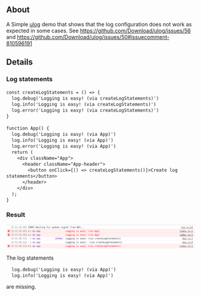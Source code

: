 ## About

A Simple [ulog](https://ulog.js.org/) demo that shows that the log configuration does not work as expected in some cases. See 
https://github.com/Download/ulog/issues/56 and https://github.com/Download/ulog/issues/50#issuecomment-810596191

## Details

### Log statements

```
const createLogStatements = () => {
  log.debug('Logging is easy! (via createLogStatements)')
  log.info('Logging is easy! (via createLogStatements)')
  log.error('Logging is easy! (via createLogStatements)')
}

function App() {
  log.debug('Logging is easy! (via App)')
  log.info('Logging is easy! (via App)')
  log.error('Logging is easy! (via App)')
  return (
    <div className="App">
      <header className="App-header">
        <button onClick={() => createLogStatements()}>Create log statements</button>
      </header>
    </div>
  );
}
```

### Result

![alt text](./console-output.png)

The log statements

```
  log.debug('Logging is easy! (via App)')
  log.info('Logging is easy! (via App)')
```

are missing.

